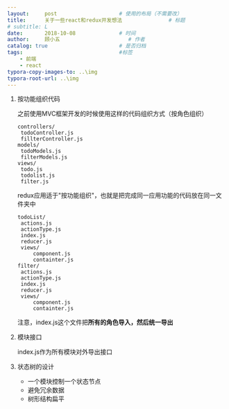 ```yaml
---
layout:     post                    # 使用的布局（不需要改）
title:      关于一些react和redux开发想法               # 标题 
# subtitle: L
date:       2018-10-08              # 时间
author:     顾小五                      # 作者
catalog: true                       # 是否归档
tags:                               #标签
    - 前端
    - react
typora-copy-images-to: ..\img
typora-root-url: ..\img
---
```


1. 按功能组织代码

   之前使用MVC框架开发的时候使用这样的代码组织方式（按角色组织）

   ```
   controllers/
   	todoController.js
   	fillterController.js
   models/
   	todoModels.js
   	filterModels.js
   views/
   	todo.js
   	todolist.js
   	filter.js
   ```

   redux应用适于"按功能组织"，也就是把完成同一应用功能的代码放在同一文件夹中

   ```
   todoList/
   	actions.js
   	actionType.js
   	index.js
   	reducer.js
   	views/
   		component.js
   		containter.js
   filter/
   	actions.js
   	actionType.js
   	index.js
   	reducer.js
   	views/
   		component.js
   		containter.js
   ```

   注意，index.js这个文件把**所有的角色导入，然后统一导出**

2. 模块接口

   index.js作为所有模块对外导出接口

3. 状态树的设计

   - 一个模块控制一个状态节点
   - 避免冗余数据
   - 树形结构扁平